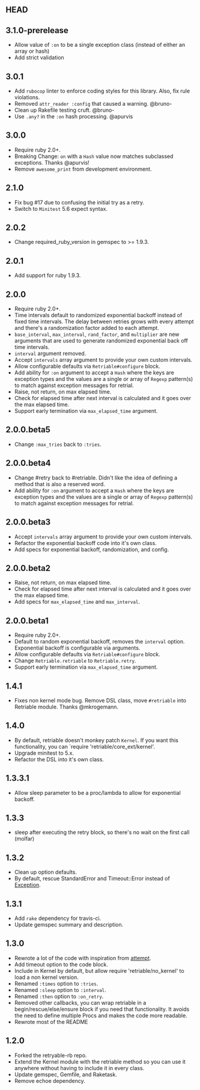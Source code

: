 ## HEAD

## 3.1.0-prerelease
* Allow value of `:on` to be a single exception class (instead of either an array or hash)
* Add strict validation

## 3.0.1
* Add `rubocop` linter to enforce coding styles for this library. Also, fix rule violations.
* Removed `attr_reader :config` that caused a warning. @bruno-
* Clean up Rakefile testing cruft. @bruno-
* Use `.any?` in the `:on` hash processing. @apurvis

## 3.0.0
* Require ruby 2.0+.
* Breaking Change: `on` with a `Hash` value now matches subclassed exceptions. Thanks @apurvis!
* Remove `awesome_print` from development environment.

## 2.1.0

* Fix bug #17 due to confusing the initial try as a retry.
* Switch to `Minitest` 5.6 expect syntax.

## 2.0.2

* Change required_ruby_version in gemspec to >= 1.9.3.

## 2.0.1

* Add support for ruby 1.9.3.

## 2.0.0

* Require ruby 2.0+.
* Time intervals default to randomized exponential backoff instead of fixed time intervals. The delay between retries grows with every attempt and there's a randomization factor added to each attempt.
* `base_interval`, `max_interval`, `rand_factor`, and `multiplier` are new arguments that are used to generate randomized exponential back off time intervals.
* `interval` argument removed.
* Accept `intervals` array argument to provide your own custom intervals.
* Allow configurable defaults via `Retriable#configure` block.
* Add ability for `:on` argument to accept a `Hash` where the keys are exception types and the values are a single or array of `Regexp` pattern(s) to match against exception messages for retrial.
* Raise, not return, on max elapsed time.
* Check for elapsed time after next interval is calculated and it goes over the max elapsed time.
* Support early termination via `max_elapsed_time` argument.

## 2.0.0.beta5
* Change `:max_tries` back to `:tries`.

## 2.0.0.beta4
* Change #retry back to #retriable. Didn't like the idea of defining a method that is also a reserved word.
* Add ability for `:on` argument to accept a `Hash` where the keys are exception types and the values are a single or array of `Regexp` pattern(s) to match against exception messages for retrial.

## 2.0.0.beta3
* Accept `intervals` array argument to provide your own custom intervals.
* Refactor the exponential backoff code into it's own class.
* Add specs for exponential backoff, randomization, and config.

## 2.0.0.beta2
* Raise, not return, on max elapsed time.
* Check for elapsed time after next interval is calculated and it goes over the max elapsed time.
* Add specs for `max_elapsed_time` and `max_interval`.

## 2.0.0.beta1
* Require ruby 2.0+.
* Default to random exponential backoff, removes the `interval` option. Exponential backoff is configurable via arguments.
* Allow configurable defaults via `Retriable#configure` block.
* Change `Retriable.retriable` to `Retriable.retry`.
* Support early termination via `max_elapsed_time` argument.

## 1.4.1
* Fixes non kernel mode bug. Remove DSL class, move `#retriable` into Retriable module. Thanks @mkrogemann.

## 1.4.0
* By default, retriable doesn't monkey patch `Kernel`. If you want this functionality,
you can `require 'retriable/core_ext/kernel'.
* Upgrade minitest to 5.x.
* Refactor the DSL into it's own class.

## 1.3.3.1
* Allow sleep parameter to be a proc/lambda to allow for exponential backoff.

## 1.3.3
* sleep after executing the retry block, so there's no wait on the first call (molfar)

## 1.3.2
* Clean up option defaults.
* By default, rescue StandardError and Timeout::Error instead of [Exception](http://www.mikeperham.com/2012/03/03/the-perils-of-rescue-exception).

## 1.3.1
* Add `rake` dependency for travis-ci.
* Update gemspec summary and description.

## 1.3.0

* Rewrote a lot of the code with inspiration from [attempt](https://rubygems.org/gems/attempt).
* Add timeout option to the code block.
* Include in Kernel by default, but allow require 'retriable/no_kernel' to load a non kernel version.
* Renamed `:times` option to `:tries`.
* Renamed `:sleep` option to `:interval`.
* Renamed `:then` option to `:on_retry`.
* Removed other callbacks, you can wrap retriable in a begin/rescue/else/ensure block if you need that functionality. It avoids the need to define multiple Procs and makes the code more readable.
* Rewrote most of the README

## 1.2.0

* Forked the retryable-rb repo.
* Extend the Kernel module with the retriable method so you can use it anywhere without having to include it in every class.
* Update gemspec, Gemfile, and Raketask.
* Remove echoe dependency.
